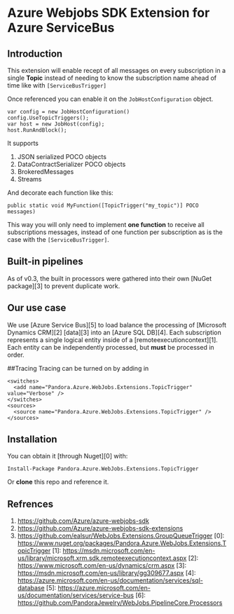 # Azure Webjobs SDK Extension for Azure ServiceBus

## Introduction
This extension will enable recept of all messages on every subscription in a single **Topic** instead of needing to know the subscription name ahead of time like with `[ServiceBusTrigger]`

Once referenced you can enable it on the `JobHostConfiguration` object.

    var config = new JobHostConfiguration()
    config.UseTopicTriggers();
    var host = new JobHost(config);
    host.RunAndBlock();

It supports
  1. JSON serialized POCO objects
  2. DataContractSerializer POCO objects
  3. BrokeredMessages
  4. Streams

And decorate each function like this:

    public static void MyFunction([TopicTrigger("my_topic")] POCO messages)

This way you will only need to implement **one function** to receive all subscriptions messages, instead of one function per subscription as is the case with the `[ServiceBusTrigger]`.

## Built-in pipelines

As of v0.3, the built in processors were gathered into their own [NuGet package][3] to prevent duplicate work.

## Our use case
We use [Azure Service Bus][5] to load balance the processing of [Microsoft Dynamics CRM][2] [data][3] into an [Azure SQL DB][4]. Each subscription represents a single logical entity inside of a [remoteexecutioncontext][1]. Each entity can be independently processed, but **must** be processed in order.

##Tracing
Tracing can be turned on by adding in

	<switches>
	  <add name="Pandora.Azure.WebJobs.Extensions.TopicTrigger" value="Verbose" />
	</switches>
	<sources>
	  <source name="Pandora.Azure.WebJobs.Extensions.TopicTrigger" />
	</sources>

## Installation
You can obtain it [through Nuget][0] with:

    Install-Package Pandora.Azure.WebJobs.Extensions.TopicTrigger

Or **clone** this repo and reference it.

## Refrences
  1. https://github.com/Azure/azure-webjobs-sdk
  2. https://github.com/Azure/azure-webjobs-sdk-extensions
  3. https://github.com/ealsur/WebJobs.Extensions.GroupQueueTrigger
[0]: https://www.nuget.org/packages/Pandora.Azure.WebJobs.Extensions.TopicTrigger
[1]: https://msdn.microsoft.com/en-us/library/microsoft.xrm.sdk.remoteexecutioncontext.aspx
[2]: https://www.microsoft.com/en-us/dynamics/crm.aspx
[3]: https://msdn.microsoft.com/en-us/library/gg309677.aspx
[4]: https://azure.microsoft.com/en-us/documentation/services/sql-database
[5]: https://azure.microsoft.com/en-us/documentation/services/service-bus
[6]: https://github.com/PandoraJewelry/WebJobs.PipelineCore.Processors